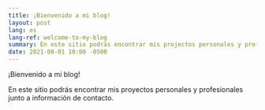 ```yaml
---
title: ¡Bienvenido a mi blog!
layout: post
lang: es
lang-ref: welcome-to-my-blog
summary: En este sitio podrás encontrar mis projectos personales y profesionales
date: 2021-08-01 10:00 -0500
---
```


¡Bienvenido a mi blog!

En este sitio podrás encontrar mis proyectos personales y profesionales junto a información de contacto.